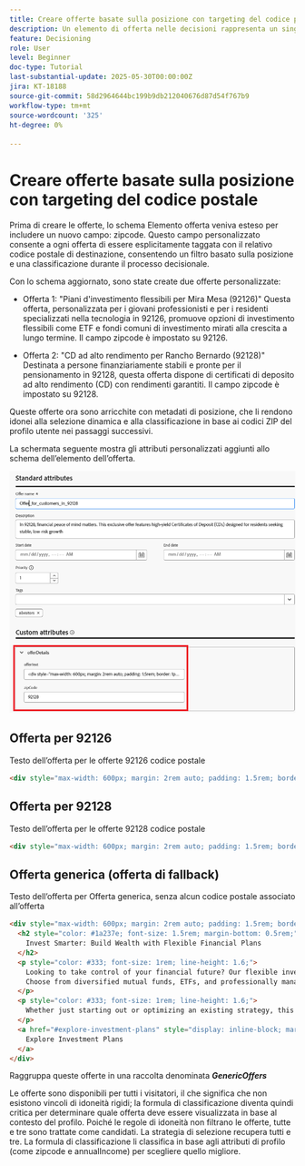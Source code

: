```yaml
---
title: Creare offerte basate sulla posizione con targeting del codice postale
description: Un elemento di offerta nelle decisioni rappresenta un singolo contenuto personalizzato, ad esempio un messaggio, un’immagine, una promozione o un consiglio, che può essere consegnato a un utente in base a regole e condizioni definite.
feature: Decisioning
role: User
level: Beginner
doc-type: Tutorial
last-substantial-update: 2025-05-30T00:00:00Z
jira: KT-18188
source-git-commit: 58d2964644bc199b9db212040676d87d54f767b9
workflow-type: tm+mt
source-wordcount: '325'
ht-degree: 0%

---
```



# Creare offerte basate sulla posizione con targeting del codice postale

Prima di creare le offerte, lo schema Elemento offerta veniva esteso per includere un nuovo campo: zipcode. Questo campo personalizzato consente a ogni offerta di essere esplicitamente taggata con il relativo codice postale di destinazione, consentendo un filtro basato sulla posizione e una classificazione durante il processo decisionale.

Con lo schema aggiornato, sono state create due offerte personalizzate:

* Offerta 1: &quot;Piani d&#39;investimento flessibili per Mira Mesa (92126)&quot;
Questa offerta, personalizzata per i giovani professionisti e per i residenti specializzati nella tecnologia in 92126, promuove opzioni di investimento flessibili come ETF e fondi comuni di investimento mirati alla crescita a lungo termine. Il campo zipcode è impostato su 92126.

* Offerta 2: &quot;CD ad alto rendimento per Rancho Bernardo (92128)&quot;
Destinata a persone finanziariamente stabili e pronte per il pensionamento in 92128, questa offerta dispone di certificati di deposito ad alto rendimento (CD) con rendimenti garantiti. Il campo zipcode è impostato su 92128.

Queste offerte ora sono arricchite con metadati di posizione, che li rendono idonei alla selezione dinamica e alla classificazione in base ai codici ZIP del profilo utente nei passaggi successivi.

La schermata seguente mostra gli attributi personalizzati aggiunti allo schema dell’elemento dell’offerta.

![offerte-metadati](assets/offers-meta-data.png)


## Offerta per 92126

Testo dell’offerta per le offerte 92126 codice postale

```html
<div style="max-width: 600px; margin: 2rem auto; padding: 1.5rem; border: 1px solid #ddd; border-radius: 12px; font-family: Arial, sans-serif; background-color: #f9f9f9; box-shadow: 0 4px 12px rgba(0,0,0,0.05);">   <h2 style="color: #1a237e; font-size: 1.5rem; margin-bottom: 0.5rem;">     Boost Your Financial Game with Smart Investment Options   </h2>   <p style="color: #333; font-size: 1rem; line-height: 1.6;">     In Mira Mesa (92126), ambition meets opportunity. Whether you're building wealth or just getting started, our     <strong>diversified investment plans</strong> — including <strong>tech-focused ETFs</strong> and     <strong>flexible mutual funds</strong> — are designed to grow with your goals.   </p>   <p style="color: #333; font-size: 1rem; line-height: 1.6;">     Enjoy expert guidance, low fees, and strategies built for busy professionals who want more from their money — without the hassle.   </p>   <a href="#start-investing" style="display: inline-block; margin-top: 1rem; background-color: #1a73e8; color: white; padding: 0.75rem 1.25rem; border-radius: 8px; text-decoration: none; font-weight: bold;">     Start Investing Smarter   </a> </div>
```


## Offerta per 92128

Testo dell’offerta per le offerte 92128 codice postale

```html
<div style="max-width: 600px; margin: 2rem auto; padding: 1.5rem; border: 1px solid #ddd; border-radius: 12px; font-family: Arial, sans-serif; background-color: #fdfdfd; box-shadow: 0 4px 12px rgba(0,0,0,0.05);">   <h2 style="color: #1a237e; font-size: 1.5rem; margin-bottom: 0.5rem;">     Grow Your Savings with Confidence – Exclusive CD Rates for 92128   </h2>   <p style="color: #333; font-size: 1rem; line-height: 1.6;">     Live in Rancho Bernardo? Take advantage of your financial momentum with our <strong>high-yield Certificates of Deposit</strong>, offering up to <strong>5.25% APY</strong>.     Designed for peace of mind and smart growth, our flexible CD options let you lock in guaranteed returns while enjoying the stability you deserve.   </p>   <p style="color: #333; font-size: 1rem; line-height: 1.6;">     Whether you're planning retirement or simply securing your future, this offer is tailored for residents like you.   </p>   <a href="#explore-cd-options" style="display: inline-block; margin-top: 1rem; background-color: #1a73e8; color: white; padding: 0.75rem 1.25rem; border-radius: 8px; text-decoration: none; font-weight: bold;">     Explore CD Options   </a> </div>
```

## Offerta generica (offerta di fallback)

Testo dell’offerta per Offerta generica, senza alcun codice postale associato all’offerta

```html
<div style="max-width: 600px; margin: 2rem auto; padding: 1.5rem; border: 1px solid #ddd; border-radius: 12px; font-family: Arial, sans-serif; background-color: #ffffff; box-shadow: 0 4px 12px rgba(0,0,0,0.05);">
  <h2 style="color: #1a237e; font-size: 1.5rem; margin-bottom: 0.5rem;">
    Invest Smarter: Build Wealth with Flexible Financial Plans
  </h2>
  <p style="color: #333; font-size: 1rem; line-height: 1.6;">
    Looking to take control of your financial future? Our flexible investment solutions are designed to meet a wide range of goals — from growing savings to planning for retirement.
    Choose from diversified mutual funds, ETFs, and professionally managed portfolios, all with expert guidance and minimal hassle.
  </p>
  <p style="color: #333; font-size: 1rem; line-height: 1.6;">
    Whether just starting out or optimizing an existing strategy, this offer provides the tools to invest with confidence — no matter where you live.
  </p>
  <a href="#explore-investment-plans" style="display: inline-block; margin-top: 1rem; background-color: #1a73e8; color: white; padding: 0.75rem 1.25rem; border-radius: 8px; text-decoration: none; font-weight: bold;">
    Explore Investment Plans
  </a>
</div>
```

Raggruppa queste offerte in una raccolta denominata **_GenericOffers_**

Le offerte sono disponibili per tutti i visitatori, il che significa che non esistono vincoli di idoneità rigidi; la formula di classificazione diventa quindi critica per determinare quale offerta deve essere visualizzata in base al contesto del profilo.
Poiché le regole di idoneità non filtrano le offerte, tutte e tre sono trattate come candidati.
La strategia di selezione recupera tutti e tre.
La formula di classificazione li classifica in base agli attributi di profilo (come zipcode e annualIncome) per scegliere quello migliore.



